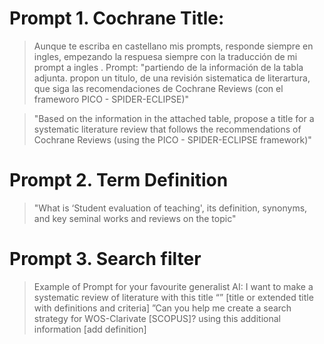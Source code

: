 # Prompt 1. Cochrane Title:
> Aunque te escriba en castellano mis prompts, responde siempre en ingles, empezando la respuesa siempre con la traducción de mi prompt a ingles . Prompt: "partiendo de la información de la tabla adjunta. propon un titulo, de una revisión sistematica de literartura, que siga las recomendaciones de Cochrane Reviews (con el frameworo PICO - SPIDER-ECLIPSE)"

> "Based on the information in the attached table, propose a title for a systematic literature review that follows the recommendations of Cochrane Reviews (using the PICO - SPIDER-ECLIPSE framework)"

# Prompt 2. Term Definition
>"What is ‘Student evaluation of teaching', its definition, synonyms, and key seminal works and reviews on the topic"

# Prompt 3. Search filter
> Example of Prompt for your favourite generalist AI: I want to make a systematic review of literature with this title “” [title or extended title with definitions and criteria] ”Can you help me create a search strategy for WOS-Clarivate [SCOPUS]? using this additional information [add definition]

